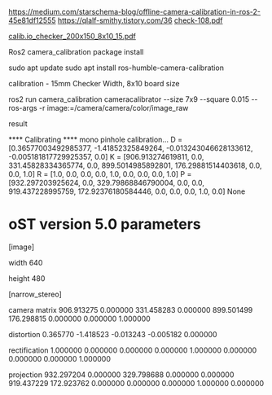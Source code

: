 https://medium.com/starschema-blog/offline-camera-calibration-in-ros-2-45e81df12555
https://qlalf-smithy.tistory.com/36
[check-108.pdf](https://github.com/user-attachments/files/20120276/check-108.pdf)

[calib.io_checker_200x150_8x10_15.pdf](https://github.com/user-attachments/files/20121511/calib.io_checker_200x150_8x10_15.pdf)



Ros2 camera_calibration package install
  
sudo apt update
sudo apt install ros-humble-camera-calibration

calibration - 15mm Checker Width, 8x10 board size

ros2 run camera_calibration cameracalibrator --size 7x9 --square 0.015 --ros-args -r image:=/camera/camera/color/image_raw


result

**** Calibrating ****
mono pinhole calibration...
D = [0.36577003492985377, -1.41852325849264, -0.013243046628133612, -0.005181817729925357, 0.0]
K = [906.913274619811, 0.0, 331.45828334365774, 0.0, 899.5014985892801, 176.29881514403618, 0.0, 0.0, 1.0]
R = [1.0, 0.0, 0.0, 0.0, 1.0, 0.0, 0.0, 0.0, 1.0]
P = [932.297203925624, 0.0, 329.79868846790004, 0.0, 0.0, 919.437228995759, 172.92376180584446, 0.0, 0.0, 0.0, 1.0, 0.0]
None
# oST version 5.0 parameters


[image]

width
640

height
480

[narrow_stereo]

camera matrix
906.913275 0.000000 331.458283
0.000000 899.501499 176.298815
0.000000 0.000000 1.000000

distortion
0.365770 -1.418523 -0.013243 -0.005182 0.000000

rectification
1.000000 0.000000 0.000000
0.000000 1.000000 0.000000
0.000000 0.000000 1.000000

projection
932.297204 0.000000 329.798688 0.000000
0.000000 919.437229 172.923762 0.000000
0.000000 0.000000 1.000000 0.000000
